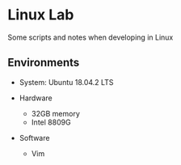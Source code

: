 # Linux Lab

Some scripts and notes when developing in Linux

## Environments

- System: Ubuntu 18.04.2 LTS
- Hardware
  - 32GB memory
  - Intel 8809G

- Software
  - Vim

